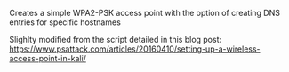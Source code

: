 Creates a simple WPA2-PSK access point with the option of creating DNS entries for specific hostnames

Slighlty modified from the script detailed in this blog post:
https://www.psattack.com/articles/20160410/setting-up-a-wireless-access-point-in-kali/
